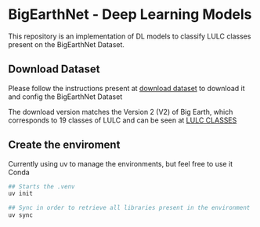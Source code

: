 # BigEarthNet - Deep Learning Models

This repository is an implementation of DL models to classify LULC classes present on the BigEarthNet Dataset. 

## Download Dataset 

Please follow the instructions present at [download dataset]("install_dataset.md") to download it and config the BigEarthNet Dataset

The download version matches the Version 2 (V2) of Big Earth, which corresponds to 19 classes of LULC and can be seen at [LULC CLASSES]("https://bigearth.net/static/documents/BigEarthNet_v2_Split.pdf")

## Create the enviroment 

Currently using uv to manage the environments, but feel free to use it Conda
```bash 
## Starts the .venv
uv init 

## Sync in order to retrieve all libraries present in the environment
uv sync 
```